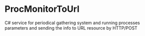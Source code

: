 # ProcMonitorToUrl
C# service for periodical gathering system and running processes parameters and sending the info to URL resource by HTTP/POST
